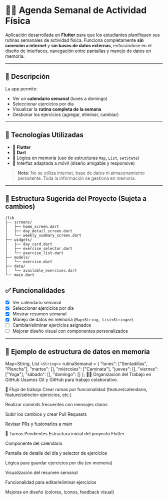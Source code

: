 # 🏃‍♀️ Agenda Semanal de Actividad Física

Aplicación desarrollada en **Flutter** para que los estudiantes planifiquen sus rutinas semanales de actividad física. Funciona completamente **sin conexión a internet** y **sin bases de datos externas**, enfocándose en el diseño de interfaces, navegación entre pantallas y manejo de datos en memoria.

---

## 📱 Descripción

La app permite:

- Ver un **calendario semanal** (lunes a domingo)
- Seleccionar ejercicios por día
- Visualizar la **rutina completa de la semana**
- Gestionar los ejercicios (agregar, eliminar, cambiar)

---

## 🧰 Tecnologías Utilizadas

- 🧩 **Flutter**
- 🎨 **Dart**
- 🧠 Lógica en memoria (uso de estructuras `Map`, `List`, `setState`)
- 📱 Interfaz adaptada a móvil (diseño amigable y responsive)

> **Nota:** No se utiliza internet, base de datos ni almacenamiento persistente. Toda la información se gestiona en memoria.

---

## 📂 Estructura Sugerida del Proyecto (Sujeta a cambios)

```
/lib
├── screens/
│   ├── home_screen.dart
│   ├── day_detail_screen.dart
│   └── weekly_summary_screen.dart
├── widgets/
│   ├── day_card.dart
│   ├── exercise_selector.dart
│   └── exercise_list.dart
├── models/
│   └── exercise.dart
├── data/
│   └── available_exercises.dart
└── main.dart
```

## ✅ Funcionalidades

- [x] Ver calendario semanal
- [x] Seleccionar ejercicios por día
- [x] Mostrar resumen semanal
- [x] Manejo de datos en memoria (`Map<String, List<String>>`)
- [ ] Cambiar/eliminar ejercicios asignados
- [ ] Mejorar diseño visual con componentes personalizados

---

## 💾 Ejemplo de estructura de datos en memoria

Map<String, List `<String>`> rutinaSemanal = {
"lunes": ["Sentadillas", "Plancha"],
"martes": [],
"miércoles": ["Caminata"],
"jueves": [],
"viernes": ["Yoga"],
"sábado": [],
"domingo": []
};
👩‍💻 Organización del Trabajo en GitHub
Usamos Git y GitHub para trabajo colaborativo.

🔀 Flujo de trabajo
Crear ramas por funcionalidad (feature/calendario, feature/selector-ejercicios, etc.)

Realizar commits frecuentes con mensajes claros

Subir los cambios y crear Pull Requests

Revisar PRs y fusionarlos a main

📌 Tareas Pendientes
Estructura inicial del proyecto Flutter

Componente del calendario

Pantalla de detalle del día y selector de ejercicios

Lógica para guardar ejercicios por día (en memoria)

Visualización del resumen semanal

Funcionalidad para editar/eliminar ejercicios

Mejoras en diseño (colores, íconos, feedback visual)
